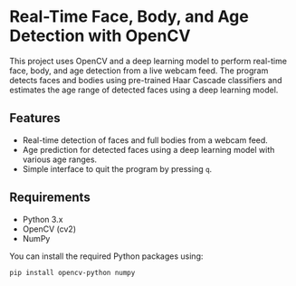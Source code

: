 # Real-Time Face, Body, and Age Detection with OpenCV

This project uses OpenCV and a deep learning model to perform real-time face, body, and age detection from a live webcam feed. The program detects faces and bodies using pre-trained Haar Cascade classifiers and estimates the age range of detected faces using a deep learning model.


## Features

- Real-time detection of faces and full bodies from a webcam feed.
- Age prediction for detected faces using a deep learning model with various age ranges.
- Simple interface to quit the program by pressing `q`.

## Requirements

- Python 3.x
- OpenCV (cv2)
- NumPy

You can install the required Python packages using:
```bash
pip install opencv-python numpy
